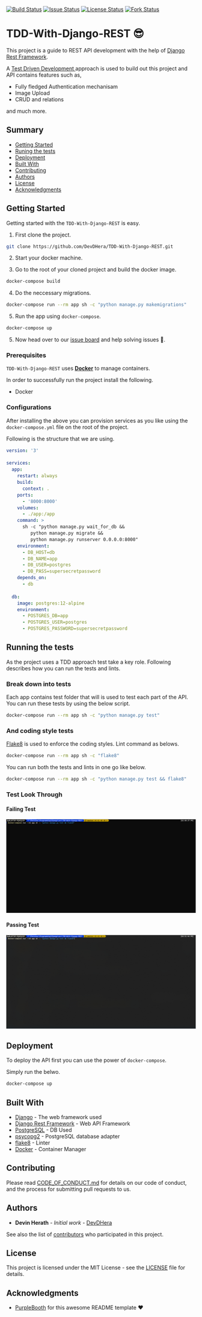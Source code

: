 [![Build Status][build status badge]][build status link] [![Issue Status][issue status badge]][issue status link] [![License Status][license status badge]][license status link] [![Fork Status][fork status badge]][fork status link]

<!-- markdownlint-disable -->

<!-- markdownlint-enable -->

[build status badge]: https://travis-ci.com/DevDHera/TDD-With-Django-REST.svg?branch=master
[build status link]: https://travis-ci.com/github/DevDHera/TDD-With-Django-REST
[issue status badge]: https://img.shields.io/github/issues/DevDHera/TDD-With-Django-REST
[issue status link]: https://github.com/DevDHera/TDD-With-Django-REST/issues
[license status badge]: https://img.shields.io/github/license/DevDHera/TDD-With-Django-REST
[license status link]: https://github.com/DevDHera/TDD-With-Django-REST/blob/master/LICENSE
[fork status badge]: https://img.shields.io/github/forks/DevDHera/TDD-With-Django-REST
[fork status link]: https://github.com/DevDHera/TDD-With-Django-REST/network/members

# TDD-With-Django-REST 😎

This project is a guide to REST API development with the help of [Django Rest Framework](https://www.django-rest-framework.org/).

A [Test Driven Development ](https://hackernoon.com/introduction-to-test-driven-development-tdd-61a13bc92d92) approach is used to build out this project and API contains features such as,

- Fully fledged Authentication mechanisam
- Image Upload
- CRUD and relations

and much more.

## Summary

- [Getting Started](#getting-started)
- [Runing the tests](#running-the-tests)
- [Deployment](#deployment)
- [Built With](#built-with)
- [Contributing](#contributing)
- [Authors](#authors)
- [License](#license)
- [Acknowledgments](#acknowledgments)

## Getting Started

Getting started with the `TDD-With-Django-REST` is easy.

1. First clone the project.

```sh
git clone https://github.com/DevDHera/TDD-With-Django-REST.git
```

2. Start your docker machine.

3. Go to the root of your cloned project and build the docker image.

```sh
docker-compose build
```

4. Do the neccessary migrations.

```sh
docker-compose run --rm app sh -c "python manage.py makemigrations"
```

5. Run the app using `docker-compose`.

```sh
docker-compose up
```

5. Now head over to our [issue board](https://github.com/DevDHera/TDD-With-Django-REST/issues) and help solving issues 👼.

### Prerequisites

`TDD-With-Django-REST` uses **[Docker](https://www.docker.com/)** to manage containers.

In order to successfully run the project install the following.

- Docker

### Configurations

After installing the above you can provision services as you like using the `docker-compose.yml` file on the root of the project.

Following is the structure that we are using.

```yaml
version: '3'

services:
  app:
    restart: always
    build:
      context: .
    ports:
      - '8000:8000'
    volumes:
      - ./app:/app
    command: >
      sh -c "python manage.py wait_for_db &&
         python manage.py migrate &&
         python manage.py runserver 0.0.0.0:8000"
    environment:
      - DB_HOST=db
      - DB_NAME=app
      - DB_USER=postgres
      - DB_PASS=supersecretpassword
    depends_on:
      - db

  db:
    image: postgres:12-alpine
    environment:
      - POSTGRES_DB=app
      - POSTGRES_USER=postgres
      - POSTGRES_PASSWORD=supersecretpassword
```

## Running the tests

As the project uses a TDD approach test take a key role. Following describes how you can run the tests and lints.

### Break down into tests

Each app contains test folder that will is used to test each part of the API. You can run these tests by using the below script.

```sh
docker-compose run --rm app sh -c "python manage.py test"
```

### And coding style tests

[Flake8](https://flake8.pycqa.org/en/latest/) is used to enforce the coding styles. Lint command as belows.

```sh
docker-compose run --rm app sh -c "flake8"
```

You can run both the tests and lints in one go like below.

```sh
docker-compose run --rm app sh -c "python manage.py test && flake8"
```

### Test Look Through

#### Failing Test

![Failing Test GIF](public/screencasts/test-fail.gif)

#### Passing Test

![Passing Test GIF](public/screencasts/test-pass.gif)

## Deployment

To deploy the API first you can use the power of `docker-compose`.

Simply run the belwo.

```sh
docker-compose up
```

## Built With

- [Django](https://www.djangoproject.com/) - The web framework used
- [Django Rest Framework](https://www.django-rest-framework.org/) - Web API Framework
- [PostgreSQL](https://www.postgresql.org/) - DB Used
- [psycopg2](https://pypi.org/project/psycopg2/) - PostgreSQL database adapter
- [flake8](https://flake8.pycqa.org/en/latest/) - Linter
- [Docker](https://www.docker.com/) - Container Manager

## Contributing

Please read [CODE_OF_CONDUCT.md](https://github.com/DevDHera/TDD-With-Django-REST/blob/master/CODE_OF_CONDUCT.md) for details on our code of conduct, and the process for submitting pull requests to us.

## Authors

- **Devin Herath** - _Initial work_ - [DevDHera](https://github.com/DevDHera)

See also the list of [contributors](https://github.com/DevDHera/TDD-With-Django-REST/graphs/contributors) who participated in this project.

## License

This project is licensed under the MIT License - see the [LICENSE](https://github.com/DevDHera/TDD-With-Django-REST/blob/master/LICENSE) file for details.

## Acknowledgments

- [PurpleBooth](https://github.com/PurpleBooth) for this awesome README template :heart:
